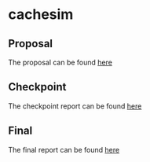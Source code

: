 # cachesim

## Proposal
The proposal can be found [here](./418_Final_Project_Proposal.pdf)

## Checkpoint
The checkpoint report can be found [here](./418_Checkpoint.pdf)

## Final 
The final report can be found [here]()
